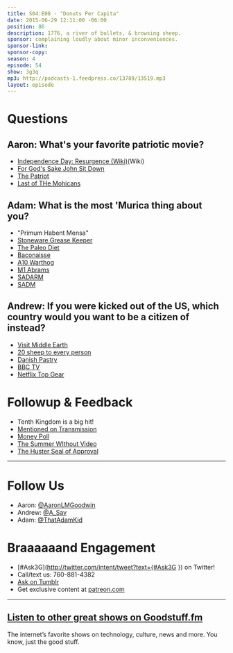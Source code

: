 ```yaml
---
title: S04:E08 - "Donuts Per Capita"
date: 2015-06-29 12:11:00 -06:00
position: 86
description: 1776, a river of bullets, & browsing sheep.
sponsor: complaining loudly about minor inconveniences.
sponsor-link: 
sponsor-copy: 
season: 4
episode: 54
show: 3g3q
mp3: http://podcasts-1.feedpress.co/13789/13519.mp3
layout: episode
---
```


# Questions

## Aaron: What's your favorite patriotic movie?
- [Independence Day: Resurgence (Wiki)](https://en.wikipedia.org/wiki/Independence_Day:_Resurgence)(Wiki)
- [For God's Sake John Sit Down](https://youtu.be/DqAdlkJDt7k)
- [The Patriot](http://www.imdb.com/title/tt0187393/)
- [Last of THe Mohicans](http://www.imdb.com/title/tt0104691/)

## Adam: What is the most 'Murica thing about you?
- "Primum Habent Mensa"
- [Stoneware Grease Keeper](http://amzn.com/B0017TZSU0)
- [The Paleo Diet](http://robbwolf.com/category/paleo-diet-basics/)
- [Baconaisse](https://baconsalt.3dcartstores.com/Baconnaise-3-pack_p_34.html)
- [A10 Warthog](https://en.wikipedia.org/wiki/Fairchild_Republic_A-10_Thunderbolt_II)
- [M1 Abrams](https://en.wikipedia.org/wiki/M1_Abrams)
- [SADARM](https://en.wikipedia.org/wiki/Sense_and_Destroy_ARMor)
- [SADM](https://en.wikipedia.org/wiki/Special_Atomic_Demolition_Munition)

## Andrew: If you were kicked out of the US, which country would you want to be a citizen of instead?
- [Visit Middle Earth](http://www.newzealand.com/int/lord-of-the-rings/)
- [20 sheep to every person](http://www.stats.govt.nz/browse_for_stats/population/mythbusters/3million-people-60million-sheep.aspx)
- [Danish Pastry](https://en.wikipedia.org/wiki/Danish_pastry)
- [BBC TV](http://www.bbc.co.uk/iplayer)
- [Netflix Top Gear](http://www.businessinsider.com/jeremy-clarkson-confirms-new-car-show-with-former-top-gear-mates-2015-6?op=1)

# Followup & Feedback
- Tenth Kingdom is a big hit!
- [Mentioned on Transmission](http://goodstuff.fm/transmission/177)
- [Money Poll](http://www.buddybox.me/discussion/67/money-poll)
- [The Summer WIthout Video](http://www.buddybox.me/discussion/59/the-summer-video-project)
- [The Huster Seal of Approval](http://l.gdwn.co/1hCfW)

***

# Follow Us
* Aaron: [@AaronLMGoodwin](http://twitter.com/aaronlmgoodwin)
* Andrew: [@A_Sav](http://twitter.com/a_sav)
* Adam: [@ThatAdamKid](http://twitter.com/thatadamkid)

# Braaaaaand Engagement
* [#Ask3G](http://twitter.com/intent/tweet?text={#Ask3G }) on Twitter!
* Call/text us: 760-881-4382
* [Ask on Tumblr](http://3g3q.co/ask)
* Get exclusive content at [patreon.com](http://www.patreon.com/3g3q)

***

## [Listen to other great shows on Goodstuff.fm](http://goodstuff.fm/)
The internet’s favorite shows on technology, culture, news and more. You know, just the good stuff.
